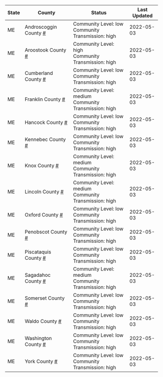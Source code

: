 State | County | Status | Last Updated
--- | --- | --- | --- 
ME | Androscoggin County <a href="#androscoggin_county">#</a> | <a name="androscoggin_county"></a>Community Level: low<br/>Community Transmission: high | 2022-05-03
ME | Aroostook County <a href="#aroostook_county">#</a> | <a name="aroostook_county"></a>Community Level: high<br/>Community Transmission: high | 2022-05-03
ME | Cumberland County <a href="#cumberland_county">#</a> | <a name="cumberland_county"></a>Community Level: low<br/>Community Transmission: high | 2022-05-03
ME | Franklin County <a href="#franklin_county">#</a> | <a name="franklin_county"></a>Community Level: medium<br/>Community Transmission: high | 2022-05-03
ME | Hancock County <a href="#hancock_county">#</a> | <a name="hancock_county"></a>Community Level: low<br/>Community Transmission: high | 2022-05-03
ME | Kennebec County <a href="#kennebec_county">#</a> | <a name="kennebec_county"></a>Community Level: low<br/>Community Transmission: high | 2022-05-03
ME | Knox County <a href="#knox_county">#</a> | <a name="knox_county"></a>Community Level: medium<br/>Community Transmission: high | 2022-05-03
ME | Lincoln County <a href="#lincoln_county">#</a> | <a name="lincoln_county"></a>Community Level: medium<br/>Community Transmission: high | 2022-05-03
ME | Oxford County <a href="#oxford_county">#</a> | <a name="oxford_county"></a>Community Level: low<br/>Community Transmission: high | 2022-05-03
ME | Penobscot County <a href="#penobscot_county">#</a> | <a name="penobscot_county"></a>Community Level: low<br/>Community Transmission: high | 2022-05-03
ME | Piscataquis County <a href="#piscataquis_county">#</a> | <a name="piscataquis_county"></a>Community Level: low<br/>Community Transmission: high | 2022-05-03
ME | Sagadahoc County <a href="#sagadahoc_county">#</a> | <a name="sagadahoc_county"></a>Community Level: medium<br/>Community Transmission: high | 2022-05-03
ME | Somerset County <a href="#somerset_county">#</a> | <a name="somerset_county"></a>Community Level: low<br/>Community Transmission: high | 2022-05-03
ME | Waldo County <a href="#waldo_county">#</a> | <a name="waldo_county"></a>Community Level: low<br/>Community Transmission: high | 2022-05-03
ME | Washington County <a href="#washington_county">#</a> | <a name="washington_county"></a>Community Level: low<br/>Community Transmission: high | 2022-05-03
ME | York County <a href="#york_county">#</a> | <a name="york_county"></a>Community Level: low<br/>Community Transmission: high | 2022-05-03
